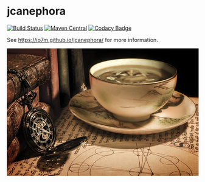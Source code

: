 jcanephora
===

[![Build Status](https://travis-ci.org/io7m/jcanephora.svg)](https://travis-ci.org/io7m/jcanephora)
[![Maven Central](https://maven-badges.herokuapp.com/maven-central/com.io7m.jcanephora/com.io7m.jcanephora/badge.png)](https://maven-badges.herokuapp.com/maven-central/com.io7m.jcanephora/com.io7m.jcanephora)
[![Codacy Badge](https://api.codacy.com/project/badge/Grade/fb34eaf98f0c41578cfc194e9411fddd)](https://www.codacy.com/app/github_79/jcanephora?utm_source=github.com&amp;utm_medium=referral&amp;utm_content=io7m/jcanephora&amp;utm_campaign=Badge_Grade)

See https://io7m.github.io/jcanephora/ for more information.

![jcanephora](./src/site/resources/jcanephora.jpg?raw=true)
